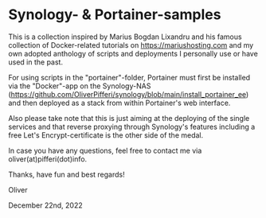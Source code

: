 # Synology- & Portainer-samples

This is a collection inspired by Marius Bogdan Lixandru and his famous collection of Docker-related tutorials on https://mariushosting.com and my own adopted anthology of scripts and deployments I personally use or have used in the past.

For using scripts in the "portainer"-folder, Portainer must first be installed via the "Docker"-app on the Synology-NAS (https://github.com/OliverPifferi/synology/blob/main/install_portainer_ee) and then deployed as a stack from within Portainer's web interface.

Also please take note that this is just aiming at the deploying of the single services and that reverse proxying through Synology's features including a free Let's Encrypt-certificate is the other side of the medal.

In case you have any questions, feel free to contact me via oliver(at)pifferi(dot)info.

Thanks, have fun and best regards!

Oliver

December 22nd, 2022
